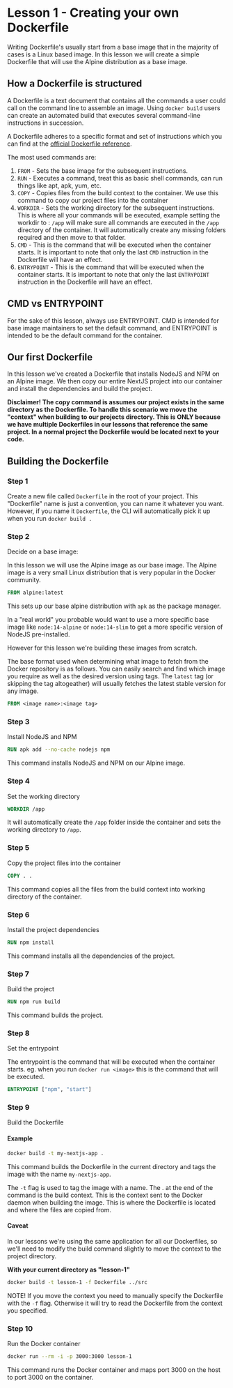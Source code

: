 
# Lesson 1 - Creating your own Dockerfile

Writing Dockerfile's usually start from a base image that in the majority of cases is a Linux based image. In this lesson we will create a simple Dockerfile that will use the Alpine distribution as a base image.


## How a Dockerfile is structured

A Dockerfile is a text document that contains all the commands a user could call on the command line to assemble an image. Using `docker build` users can create an automated build that executes several command-line instructions in succession.

A Dockerfile adheres to a specific format and set of instructions which you can find at the [official Dockerfile reference](https://docs.docker.com/engine/reference/builder/).

The most used commands are:
1. `FROM` - Sets the base image for the subsequent instructions.
2. `RUN` - Executes a command, treat this as basic shell commands, can run things like apt, apk, yum, etc.
3. `COPY` - Copies files from the build context to the container. We use this command to copy our project files into the container
4. `WORKDIR` - Sets the working directory for the subsequent instructions. This is where all your commands will be executed, example setting the workdir to : `/app` will make sure all commands are executed in the `/app` directory of the container. It will automatically create any missing folders required and then move to that folder.
5. `CMD` - This is the command that will be executed when the container starts. It is important to note that only the last `CMD` instruction in the Dockerfile will have an effect.
6. `ENTRYPOINT` - This is the command that will be executed when the container starts. It is important to note that only the last `ENTRYPOINT` instruction in the Dockerfile will have an effect.

## CMD vs ENTRYPOINT

For the sake of this lesson, always use ENTRYPOINT. CMD is intended for base image maintainers to set the default command, and ENTRYPOINT is intended to be the default command for the container.


## Our first Dockerfile

In this lesson we've created a Dockerfile that installs NodeJS and NPM on an Alpine image.
We then copy our entire NextJS project into our container and install the dependencies and build the project.

**Disclaimer! The copy command is assumes our project exists in the same directory as the Dockerfile. To handle this scenario we move the "context" when building to our projects directory. This is ONLY because we have multiple Dockerfiles in our lessons that reference the same project. In a normal project the Dockerfile would be located next to your code.**



## Building the Dockerfile

### Step 1

Create a new file called `Dockerfile` in the root of your project.
This "Dockerfile" name is just a convention, you can name it whatever you want.
However, if you name it `Dockerfile`, the CLI will automatically pick it up when you run `docker build .`

### Step 2

Decide on a base image:

In this lesson we will use the Alpine image as our base image. The Alpine image is a very small Linux distribution that is very popular in the Docker community.

```Dockerfile
FROM alpine:latest
```

This sets up our base alpine distribution with `apk` as the package manager.

In a "real world" you probable would want to use a more specific base image like `node:14-alpine` or `node:14-slim` to get a more specific version of NodeJS pre-installed.

However for this lesson we're building these images from scratch.

The base format used when determining what image to fetch from the Docker repository is as follows. You can easily search and find which image you require as well as the desired version using tags. The `latest` tag (or skipping the tag altogeather) will usually fetches the latest stable version for any image. 

```Dockerfile
FROM <image name>:<image tag>
```

### Step 3

Install NodeJS and NPM

```Dockerfile
RUN apk add --no-cache nodejs npm
```

This command installs NodeJS and NPM on our Alpine image.

### Step 4

Set the working directory

```Dockerfile
WORKDIR /app
```

It will automatically create the `/app` folder inside the container and sets the working directory to `/app`.

### Step 5

Copy the project files into the container

```Dockerfile
COPY . .
```

This command copies all the files from the build context into working directory of the container.

### Step 6

Install the project dependencies

```Dockerfile
RUN npm install
```

This command installs all the dependencies of the project.

### Step 7

Build the project

```Dockerfile
RUN npm run build
```

This command builds the project.

### Step 8

Set the entrypoint

The entrypoint is the command that will be executed when the container starts. eg. when you run `docker run <image>` this is the command that will be executed.

```Dockerfile
ENTRYPOINT ["npm", "start"]
```



### Step 9

Build the Dockerfile

#### Example
```bash
docker build -t my-nextjs-app .
```

This command builds the Dockerfile in the current directory and tags the image with the name `my-nextjs-app`.

The `-t` flag is used to tag the image with a name.
The . at the end of the command is the build context. This is the context sent to the Docker daemon when building the image. This is where the Dockerfile is located and where the files are copied from.


#### Caveat

In our lessons we're using the same application for all our Dockerfiles, so we'll need to modify the build command slightly to move the context to the project directory.

**With your current directory as "lesson-1"**
```bash
docker build -t lesson-1 -f Dockerfile ../src
```

NOTE! If you move the context you need to manually specify the Dockerfile with the `-f` flag. Otherwise it will try to read the Dockerfile from the context you specified.

### Step 10

Run the Docker container

```bash
docker run --rm -i -p 3000:3000 lesson-1
```

This command runs the Docker container and maps port 3000 on the host to port 3000 on the container.




